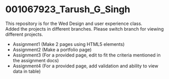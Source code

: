 # 001067923_Tarush_G_Singh
This repository is for the Wed Design and user experience class.\
Added the projects in different branches. Please switch branch for viewing different projects.

- Assignment1 (Make 2 pages using HTML5 elements)
- Assignment2 (Make a portfolio page)
- Assignment3 (For a provided page, edit to fit the criteria mentioned in the assignment docs)
- Assignment4 (For a provided page, add validation and ability to view data in table)
